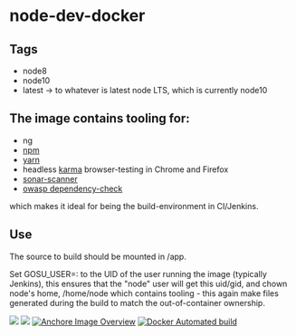 # node-dev-docker

## Tags

* node8
* node10
* latest -> to whatever is latest node LTS, which is currently node10

## The image contains tooling for:
* ng
* [npm](https://www.npmjs.com/get-npm)
* [yarn](https://yarnpkg.com)
* headless [karma](https://karma-runner.github.io/2.0/index.html) browser-testing in Chrome and Firefox
* [sonar-scanner](https://docs.sonarqube.org/display/SCAN/Analyzing+with+SonarQube+Scanner)
* [owasp dependency-check](https://jeremylong.github.io/DependencyCheck/dependency-check-cli/arguments.html)

which makes it ideal for being the build-environment in CI/Jenkins.

## Use
The source to build should be mounted in /app.

Set GOSU_USER=<uid>:<gid> to the UID of the user running the image (typically Jenkins),
this ensures that the "node" user will get this uid/gid, and chown node's home, /home/node
which contains tooling - this again make files generated during the build to match the out-of-container ownership.


[![](https://images.microbadger.com/badges/version/evryfs/node-dev-docker.svg)](https://microbadger.com/images/evryfs/node-dev-docker "Get your own version badge on microbadger.com")
[![](https://images.microbadger.com/badges/image/evryfs/node-dev-docker.svg)](https://microbadger.com/images/evryfs/node-dev-docker "Get your own image badge on microbadger.com")
[![Anchore Image Overview](https://anchore.io/service/badges/image/e2c0d6701dc601160be05eb3a8ca065f0dc448e6d06f46784760e4cf9f1c73d5)](https://anchore.io/image/dockerhub/evryfs%2Fnode-dev-docker%3Amaster)
[![Docker Automated build](https://img.shields.io/docker/automated/jrottenberg/ffmpeg.svg?style=plastic)](https://hub.docker.com/r/evryfs/node-dev-docker/)

